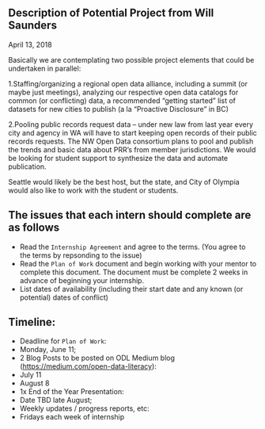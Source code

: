 ## Description of Potential Project from Will Saunders

April 13, 2018

Basically we are contemplating two possible project elements that could be undertaken in parallel:

1.Staffing/organizing a regional open data alliance, including a summit (or maybe just meetings), analyzing our respective open data catalogs for common (or conflicting) data, a recommended “getting started” list of datasets for new cities to publish (a la “Proactive Disclosure” in BC)

2.Pooling public records request data – under new law from last year every city and agency in WA will have to start keeping open records of their public records requests. The NW Open Data consortium plans to pool and publish the trends and basic data about PRR’s from member jurisdictions. We would be looking for student support to synthesize the data and automate publication.
 
Seattle would likely be the best host, but the state, and City of Olympia would also like to work with the student or students.
 
## The issues that each intern should complete are as follows

- Read the `Internship Agreement` and agree to the terms. (You agree to the terms by repsonding to the issue) 
- Read the `Plan of Work` document and begin working with your mentor to complete this document. The document must be complete 2 weeks in advance of beginning your internship. 
- List dates of availability (including their start date and any known (or potential) dates of conflict)


## Timeline:

- Deadline for `Plan of Work`: 
 - Monday, June 11;
- 2 Blog Posts to be posted on ODL Medium blog (https://medium.com/open-data-literacy):
 - July 11
 - August 8
- 1x End of the Year Presentation: 
 - Date TBD late August;
- Weekly updates / progress reports, etc: 
 - Fridays each week of internship
